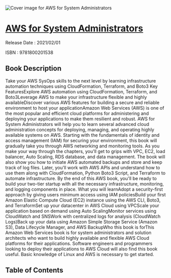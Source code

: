 ![Cover image for AWS for System Administrators](https://imgdetail.ebookreading.net/cover/cover/202109/EB9781800201538.jpg)

[AWS for System Administrators](https://ebookreading.net/view/book/AWS+for+System+Administrators-EB9781800201538_1.html "AWS for System Administrators")
====================================================================================================================

Release Date : 2021/02/01

ISBN : 9781800201538

Book Description
-----------------

Take your AWS SysOps skills to the next level by learning infrastructure automation techniques using CloudFormation, Terraform, and Boto3
Key FeaturesExplore AWS automation using CloudFormation, Terraform, and Boto3Leverage AWS to make your infrastructure flexible and highly availableDiscover various AWS features for building a secure and reliable environment to host your applicationAmazon Web Services (AWS) is one of the most popular and efficient cloud platforms for administering and deploying your applications to make them resilient and robust. AWS for System Administrators will help you to learn several advanced cloud administration concepts for deploying, managing, and operating highly available systems on AWS.
Starting with the fundamentals of identity and access management (IAM) for securing your environment, this book will gradually take you through AWS networking and monitoring tools. As you make your way through the chapters, you'll get to grips with VPC, EC2, load balancer, Auto Scaling, RDS database, and data management. The book will also show you how to initiate AWS automated backups and store and keep track of log files. Later, you'll work with AWS APIs and understand how to use them along with CloudFormation, Python Boto3 Script, and Terraform to automate infrastructure.
By the end of this AWS book, you'll be ready to build your two-tier startup with all the necessary infrastructure, monitoring, and logging components in place.
What you will learnAdopt a security-first approach by giving users minimum access using IAM policiesBuild your first Amazon Elastic Compute Cloud (EC2) instance using the AWS CLI, Boto3, and TerraformSet up your datacenter in AWS Cloud using VPCScale your application based on demand using Auto ScalingMonitor services using CloudWatch and SNSWork with centralized logs for analysis (CloudWatch Logs)Back up your data using Amazon Simple Storage Service (Amazon S3), Data Lifecycle Manager, and AWS BackupWho this book is forThis Amazon Web Services book is for system administrators and solution architects who want to build highly available and flexible AWS Cloud platforms for their applications. Software engineers and programmers looking to deploy their applications to AWS Cloud will also find this book useful. Basic knowledge of Linux and AWS is necessary to get started.


Table of Contents
-----------------

